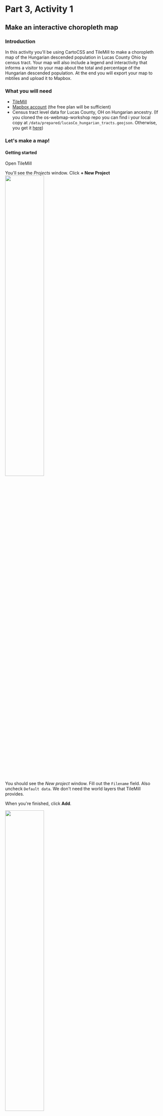 # Part 3, Activity 1
## Make an interactive choropleth map

### Introduction
In this activity you'll be using CartoCSS and TileMill to make a choropleth map of the Hungarian descended population in Lucas County Ohio by census tract. Your map will also include a legend and interactivity that informs a visitor to your map about the total and percentage of the Hungarian descended population. At the end you will export your map to mbtiles and upload it to Mapbox.

### What you will need
- [TileMill](https://www.mapbox.com/tilemill/)
- [Mapbox account](https://www.mapbox.com/signup/) (the free plan will be sufficient)
- Census tract level data for Lucas County, OH on Hungarian ancestry. (If you cloned the os-webmap-workshop repo you can find i your local copy at `/data/prepared/lucasCo_hungarian_tracts.geojson`. Otherwise, you get it [here](https://raw.githubusercontent.com/maptastik/os-webmap-workshop/gh-pages/data/prepared/lucasCo_hungarian_tracts.geojson))

### Let's make a map!

#### Getting started

Open TileMill

You'll see the *Projects* window. Click  **+ New Project**<br /><img src="https://maptastik.github.com/os-webmap-workshop/images/tm-projects1.png" width=50% />

You should see the *New project* window. Fill out the `Filename` field. Also uncheck `Default data`. We don't need the world layers that TileMill provides. 

When you're finished, click **Add**.

<img src="https://maptastik.github.com/os-webmap-workshop/images/tm-projects2.png" width=50% />

In the *Projects* window, select the project you just made.

#### Setting up your workspace

TileMill will open up your project. It has, by default, added a light blue background to your project. That's no layer of data! It's just a style for the space you'll be putting your data into.

<img src="https://maptastik.github.com/os-webmap-workshop/images/tm-map1.png" width=50% />

In the right hand pane is a text area. There's a little tab denoting that this is `style.mss`. This is where we'll be adding CartoCSS to style our map.

Go ahead and just delete the default CartoCSS:

````
Map {
  background-color: #b8dee6;
}
````
Click **Save**.

You should see a gridded background. That means you have no actual background anymore. That's good! It will allow us to eventually add our map on top of other maps.

#### Adding data

In the bottom-left corner of your window you should see a vertical stack of four buttons. Each one opens up a lot of TileMill's functionality, but we're most concerned with getting some data into TileMill. As such, click the bottom-most button.

<img src="https://maptastik.github.com/os-webmap-workshop/images/tm-map2.PNG" width=10%/>

This will open up a little *Layers* window. Since we haven't added anything to our project, there aren't any layers shown. Let's change that! Click **+ Add Layer**

<img src="https://maptastik.github.com/os-webmap-workshop/images/tm-map3.PNG" width=100% />

You should see the *Add Layer* window. Fill in the `ID` field with a short name for the layer. It can be whatever you want, but it's helpful to name your layer something that describes what it is. (I opted for `tracts`). 

Select the `lucasCo_hungarian_tracts.geojson` dataset wherever you have it saved.

<strong>OR</strong>

Get it directly from a (in this case, *my*) GitHub repo:
<code>https://raw.githubusercontent.com/maptastik/os-webmap-workshop/gh-pages/data/prepared/lucasCo_hungarian_tracts.geojson</code>

Leave everything else as it is and click **Save &amp; Style**

<img src="https://maptastik.github.com/os-webmap-workshop/images/tm-map4.PNG" width=100% />

Alright! You've loaded in your data. You'll see some default cartoCSS for our tracts layers has been loaded into the style.mss pane on the right. Also note that in the bottom-left in the *Layers* window, we now have our tracts layer listed. You may initially not be able to the actual map of our tracts. In the *Layers* window, to the right of #tracts is a magnifying glass icon. Click that and the view will zoom to our tracts.

<img src="https://maptastik.github.com/os-webmap-workshop/images/tm-map5.png" width=100% />

#### Examining the data

Let's take a look at the data. What are we going to map? In the *Layers* window, to the right of `#tracts` is a table icon. Click it and you should see the attribute table of the tracts data. We've got two attribute fields that were joined from ACS Census data. 

- `t_hung` is total population in the tract claiming Hungarian ancestry. 

- `p_hung` is the percentage of the population in the tract that claims Hungarian ancestry. 

#### Some simple styling

Because we're making a choropleth map, it's best to use normalized data. We'll be working with the `p_hung` field for this map.

<img src="https://maptastik.github.com/os-webmap-workshop/images/tm-map6.png" width=100% />

In the stylesheet pane, we have our default styling for our tracts layer:

`#tracts {`
  <br>&nbsp;&nbsp;&nbsp;&nbsp;`line-color:#594;`
  <br>&nbsp;&nbsp;&nbsp;&nbsp;`line-width:0.5;`
  <br>&nbsp;&nbsp;&nbsp;&nbsp;`polygon-opacity:1;`
  <br>&nbsp;&nbsp;&nbsp;&nbsp;`polygon-fill:#ae8;`
<br>`}`

These style description give the map it's current look, but there are many properties of the polygon's fill and outline that can be edited. You can access the built-in CartoCSS reference by click the curly-brace (`{}`) button on that vertical stack of buttons mentioned earlier. Additionally, Mapbox includes the [reference](https://github.com/mapbox/carto/blob/master/docs/latest.md) on their GitHub page and [several examples](https://www.mapbox.com/tilemill/docs/crashcourse/styling/) in the TileMill documentation on their website.

<img src="https://maptastik.github.com/os-webmap-workshop/images/tm-ref1.png" width=100% />

Let's change some properties. Change:

- `line-color:#594;` to `line-color:#000000;`
<br />and<br />
- `polygon-fill:#ae8;` to `polygon-fill:#2980b9;`
 
Click **Save**.

If all is correct, you should have a map of census tracts in Lucas County, OH with a blue fill and black borders.

<img src="https://maptastik.github.com/os-webmap-workshop/images/tm-map7.png" width=100% />

Not too shabby! Way better than clicking through tons of dialog boxes. But this is a pretty boring map. Let's map those Hungarians!

#### Styling based on data
With CartoCSS we can assign styles to features that meet certain criteria. This is called *conditional formatting*. In this case we're going to apply conditional formatting to the fill of the tracts based on the `p_hung` field values.

We're going to need to classify our `p_hung` field to create our choropleth map. TileMill is not a GIS and thus does not generate classification schemes based on your data. You'll have to do that in QGIS, ArcGIS, or by some other means. For the sake of this activity, I've created a classification scheme you can use.
####### Classification Scheme

`Class 1: <1`
<br>
`Class 2: 1-3.9`
<br>
`Class 3: 4-6.9`
<br>
`Class 4: 7-9.9`
<br>
`Class 5: >=10`

You may, of course, create your own.

We're almost ready to apply this classification scheme to the map. But first, it would be good to get a color scheme. Rather than make one up, let's use [ColorBrewer2](http://colorbrewer2.org/). You have a lot of freedom here to pick your colors, but make sure that under the **Nature of your data** you select `sequential`. This will help ensure that you select a color scheme appropriate for the data.

Also, make sure to switch from HEX to and RGB colorspace. TileMill can handle both, but it handles transparency better with RGB.

###### Color Scheme

`Class 1: 255,255,204`
<br>
`Class 2: 194,230,153`
<br>
`Class 3: 120,198,121`
<br>
`Class 4: 49,163,84`
<br>
`Class 5: 0,104,55`

<img src="https://maptastik.github.com/os-webmap-workshop/images/tm-cb1.png" width=100% />

Let's make this choropleth happen! Go ahead and just delete:

`polygon-opacity:1;`
<br>
`polygon-fill:#2980b9;`

We don't need them as they are.

We can now apply our conditional formatting. Let's try it by just applying fill to those tracts with less than 1% of the population claiming Hungarian ancestry. Underneath `line-width: 0.5` add:

`[p_hung<1] {polygon-fill: rgb(255,255,204);}`

Click **Save**.

If there are no syntax errors, you should see that only a few census tracts have been filled in. The rest are hollow because they have no polygon-fill value at the moment. We'll change that next.

<img src="https://maptastik.github.com/os-webmap-workshop/images/tm-map8.png" width=100% />

Let's add the rest of our classes with the appropriate colors following the model from the last step:

`[p_hung>=1] {polygon-fill: rgb(194,230,153);}`
<br>
`[p_hung>=4] {polygon-fill: rgb(120,198,121);}`
<br>
`[p_hung>=7] {polygon-fill: rgb(49,163,84);}`
<br>
`[p_hung>=10] {polygon-fill: rgb(0,104,55);}`

Click **Save**. 

If all went as planned and there are no errors, you should see a choropleth map based on the classification scheme defined earlier.

<img src="https://maptastik.github.com/os-webmap-workshop/images/tm-map9.png" width=100% />

#### Adding transparency

This is a pretty nice looking choropleth map, but there's no figure to ground relationship or geographic context surrounding Lucas County. We could add additional state and county layers to create that context, but we can also place this choropleth map on top of a basemap. Although adding transparency to choropleth maps is a big no-no, in our next activity we'll be placing this map over a basemap well-suited for such a cartographic deviance.

To get that transparency in our polygon fill, we need to make a slight adjustment to our polygon-fill specifications. We can adjust transparency in RGB colors through the alpha channel, but at the moment our style doesn't address transparency. Our fill is totally opaque. To adjust that alpha channel is quite simple. Instead of `polygon-fill: rgb(...)` we need to use `polygon-fill: rgba(...)`. 

The **a** in rgba is our alpha channel and it allows us to add a fourth value in our color specification. We can select a number, 0 (totally transparent) - 1 (totally opaque), to adjust the opacity of the fill. Let's use 0.5. 

Your polygon fill formatting should look something like this:

`[p_hung<1] {polygon-fill: rgba(255,255,204,0.5);}`
<br>
`[p_hung>=1] {polygon-fill: rgba(194,230,153,0.5);}`
<br>
`[p_hung>=4] {polygon-fill: rgba(120,198,121,0.5);}`
<br>
`[p_hung>=7] {polygon-fill: rgba(49,163,84,0.5);}`
<br>
`[p_hung>=10] {polygon-fill: rgba(0,104,55,0.5);`

Click **Save**

<img src="https://maptastik.github.com/os-webmap-workshop/images/tm-map10.png" width=100% />

#### Adding Interactivity

TileMill allows you to add some limited interactivity to you map. Primarily this means you can create info windows with additional information pulled form your data. For our map, we'll add an info window that tells the user the total and percentage of the population that is Hungarian descended as well as the census tract number.

On the vertical stack of buttons in the bottom-left corner, click the pointing hand. This will open up the *Templates* window. Here you have options to add a legend, hover teaser, click function, and link to external resources. Go ahead and click **Teaser**.

<img src="https://maptastik.github.com/os-webmap-workshop/images/tp-tease1.png" width=100% />

There is a dropdown menu currently set at `--disabled--`. This dropdown lets us determine what layer we're going to call on for interaction. Select `tracts`. You'll see the gray are abelow filled with the various attributes of from our tracts data surrounded by triple curly braces (Mustache tags). 

<img src="https://maptastik.github.com/os-webmap-workshop/images/tp-tease2.png" width=100% />

In the content area above we can combine plain text or HTML with our mustachioed attributes. Let's use `{{{p_hung}}}`, `{{{t_hung}}}`, and `{{{NAME}}}` along with some HTML:

`There are <strong>{{{t_hung}}}</strong> residents (<strong>{{{p_hung}}}%</strong> of population) in tract <strong>{{{NAME}}}</strong> of Lucas County claiming Hungarian ancestry.`

Click on the **Full** button and the same text to that content area. By adding this text in both **Teaser** and **Full** we can see our info window text when we hover or click a feature.

Click **Save**.

<img src="https://maptastik.github.com/os-webmap-workshop/images/tm-map11.png" width=100% />

#### Add legend

You can create a legend using HTML. Open up the *Templates* window and select **Legend** and add the following HTML:


`<div class='my-legend'>`

`<div class='legend-title'>Hungarian Ancestry in Lucas County, OH (by census tract)</div>`

`<div class='legend-scale'>`
<br>
`<!--You can adjust background:rgba(...) and the values between </span> &amp; </li> to reflect your color and classification schemes-->`
<br>
`<ul class='legend-labels'>`
<br>&nbsp;&nbsp;&nbsp;&nbsp;`<li><span style='background:rgba(255,255,204,0.5);'></span><1%</li>`
<br>&nbsp;&nbsp;&nbsp;&nbsp;`<li><span style='background:rgba(194,230,153,0.5);'></span>1% - 3.9%</li>`
<br>&nbsp;&nbsp;&nbsp;&nbsp;`<li><span style='background:rgba(120,198,121,0.5);'></span>4% - 6.9%</li>`
<br>&nbsp;&nbsp;&nbsp;&nbsp;`<li><span style='background:rgba(49,163,84,0.5);'></span>7% - 9.9%</li>`
<br>&nbsp;&nbsp;&nbsp;&nbsp;`<li><span style='background:rgba(0,104,55,0.5);'></span>>= 10%</li>`
 <br>`</ul>`
<br>`</div>`
<br>
`<!--You can change the text between the various tags to reflect and link to your data source-->`
<br>`<div class='legend-source'>Source: <a href="#link to source">ACS 2012 5yr</a></div>`
<br>`</div>`
<br>
<br>
`<!--This the general styling info for your legend. You can change any of this to suit your needs-->`
<br>
`<style type='text/css'>`
<br>&nbsp;&nbsp;&nbsp;&nbsp;`.my-legend .legend-title {
    text-align: left;
    margin-bottom: 8px;
    font-weight: bold;
    font-size: 90%;
    }`
<br>&nbsp;&nbsp;&nbsp;&nbsp;`.my-legend .legend-scale ul {
    margin: 0;
    padding: 0;
    float: left;
    list-style: none;
    }`
<br>&nbsp;&nbsp;&nbsp;&nbsp;`.my-legend .legend-scale ul li {
    display: block;
    float: left;
    width: 50px;
    margin-bottom: 6px;
    text-align: center;
    font-size: 80%;
    list-style: none;
    }`
<br>&nbsp;&nbsp;&nbsp;&nbsp;`.my-legend ul.legend-labels li span {
    display: block;
    float: left;
    height: 15px;
    width: 50px;
    }`
<br>&nbsp;&nbsp;&nbsp;&nbsp;`.my-legend .legend-source {
    font-size: 70%;
    color: #999;
    clear: both;
    }`
<br>&nbsp;&nbsp;&nbsp;&nbsp;`.my-legend a {
    color: #777;
    }`
<br>`</style>`

Click **Save**.

You have completed styling the map in TileMill!

<img src="https://maptastik.github.com/os-webmap-workshop/images/tm-map12.png" width=100% />

#### Exporting to Mapbox

It might be fun to look at our map in TileMill, but we really want to share it on the web. We need to export our map as mbtiles and up to Mapbox so our map can be accessed online

Click **Export** in the top-right corner. This will drop down a list of export options. Click `Upload`. You'll see that of the screen is grayed out. Zoom into Lucas County at `Zoom 9`. Use click+shift to drag a rectangle tight around Lucas County. 

Next head over to the form pane to the right. Fill in the `Name`. Close the Zoom sliders to 9 on the left and 15 on the right (we will only export mbtiles at zoom levels 9-15). For `Center` use `-83.6383,41.5663,9`. Leave everything else the same and click **Upload**.

<img src="https://maptastik.github.com/os-webmap-workshop/images/tm-map13.png" width=100% />

#### View online

To view your map online go to [Mapbox.com](https://www.mapbox.com/) and sign in if you haven't already. Click **Data**.

<img src="https://maptastik.github.com/os-webmap-workshop/images/mb-web1.png" width=100% />

Click your map. This will drop down several bits of information about your map as well as options for you to access your map. Click **Preview**.

<img src="https://maptastik.github.com/os-webmap-workshop/images/mb-web2.png" width=100% />

There's your map on the web! If you want, you can share it or embed it on your website, blog, or social media. Just click the share button in the bottom-left corner. This will bring up several sharing options for your map.

<img src="https://maptastik.github.com/os-webmap-workshop/images/mb-web3.png" width=100% />

TaDa! You've made a web map using CartoCSS and TileMill. Pat yourself on the back. You've earned it.

#### What next?

What if we added some figure-ground relations to this map so that we can see our census tracts in a geographic context? Let's do that!

